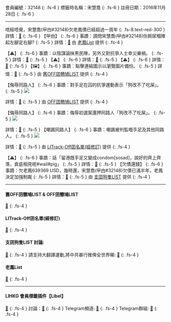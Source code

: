 會員編號：32148
{: .fs-6 }
標籤時名稱：宋慧喬
{: .fs-6 }
註冊日期：2016年11月28日
{: .fs-6 }

---

<div class="code-example" markdown="1">

唔經唔覺，宋慧喬(曱甴#32148)欠老鳳債已經超過一周年
{: .fs-8.text-red-300 }
詳情：[🔗](https://lih.kg/2766734)
{: .fs-6 }
【曱甴】
{: .fs-6 }
事蹟：請問宋慧喬(曱甴#32148)你屙尿嗰陣起左腳定右腳?
{: .fs-5 }
詳情：[🔗](https://lih.kg/2072864)
由 [老鳳List](#老鳳list) 提供
{: .fs-4 }

</div>
<div class="code-example" markdown="1">

【⚠️】
{: .fs-6 }
事蹟：以陰謀論抹黑民陣，另外又對抗爭人士幸災樂禍。
{: .fs-5 }
詳情：[🔗](https://lih.kg/1658274)
{: .fs-5 }
【⚠️】
{: .fs-6 }
詳情：[🔗](https://lih.kg/fHubsT)
{: .fs-5 }
【⚠️】
{: .fs-6 }
詳情：[🔗](https://lih.kg/gkDvQT)
{: .fs-5 }
【🖼️】
{: .fs-6 }
事蹟：點擊連結圖示以瀏覽圖片備份。
{: .fs-5 }
詳情：[🔗](https://filedn.eu/l9Hq1YKLkJ4m0VSXcdcfUaJ/LIHKG_on99/on9_son_2020/32148)
{: .fs-5 }
由 [舊OFF囝戇鳩LIST](#舊off囝戇鳩list--off囝戇鳩list) 提供
{: .fs-4 }

</div>
<div class="code-example" markdown="1">

【侮辱同路人】
{: .fs-6 }
事蹟：對手足在囚的抗爭運動表示「狗改不了吃屎」。
{: .fs-5 }
![](https://filedn.eu/l9Hq1YKLkJ4m0VSXcdcfUaJ/LIHKG_on99/on9_jai/32148/32148.1_.png)


詳情：[🔗](https://lih.kg/uxbwLLX)
{: .fs-5 }
由 [OFF囝戇鳩LIST](#舊off囝戇鳩list--off囝戇鳩list) 提供
{: .fs-4 }

</div>
<div class="code-example" markdown="1">

【侮辱同路人】
{: .fs-6 }
事蹟：侮辱初選案還押同路人「狗改不了吃屎」。
{: .fs-5 }
![](https://filedn.eu/l9Hq1YKLkJ4m0VSXcdcfUaJ/LIHKG_on99/on9_jai/32148/32148.1_.png)


詳情：[🔗](https://lih.kg/uxbwLLX)
{: .fs-5 }
【嘲諷同路人】
{: .fs-6 }
事蹟：嘲諷被判監嘅手足及其他同路人。
{: .fs-5 }
![](https://na.cx/i/y9b69Wb.png)


詳情：[🔗](https://lih.kg/aNjBLjV)
{: .fs-5 }
由 [LITrack-Off囝名單(經修訂)](#litrack-off囝名單(經修訂)) 提供
{: .fs-4 }

</div>
<div class="code-example" markdown="1">

【⚠️】
{: .fs-6 }
事蹟：話「留港既手足又變成condom[sosad]，說好的齊上齊落，倉底相見呢#wail#pig」
{: .fs-5 }
詳情：[🔗](https://lih.kg/tftodJX)
{: .fs-5 }
【欠債還錢】
{: .fs-6 }
事蹟：欠老鳳639369 USD，幾時還，宋慧喬(曱甴#32148)欠債已滿半年，老鳳決定加強制裁
{: .fs-5 }
詳情：[🔗](https://lihkg.com/thread/2503236/page/14)
{: .fs-5 }
由 [支囝狗隻LIST](#支囝狗隻list-討論) 提供
{: .fs-4 }

</div>

---

#### 舊OFF囝戇鳩LIST & OFF囝戇鳩LIST 
[🔗](https://bit.ly/lihkg_on9_list)
{: .fs-4 }
#### LITrack-Off囝名單(經修訂)
[🔗](http://tiny.cc/LITrack_GS)
{: .fs-4 }
#### 支囝狗隻LIST 討論: 
[🔗](https://lih.kg/2908480)
{: .fs-4 }
請支持大翻譯運動,將中共暴行推俾全世界睇: [🔗](https://twitter.com/tgtm_official)
{: .fs-4 }
#### 老鳳List
[🔗](https://lihkg.com/thread/2808424)
{: .fs-4 }

---

#### LIHKG 會員標籤插件【Libel】
[🔗](https://kitce.github.io/libel)
{: .fs-4 }
討論：[🔗](https://lih.kg/2841778)
{: .fs-4 }
Telegram頻道: [🔗](https://t.me/LibelOfficialChannel)
{: .fs-4 }
Telegram群組: [🔗](https://t.me/LibelOfficialGroup)
{: .fs-4 }

